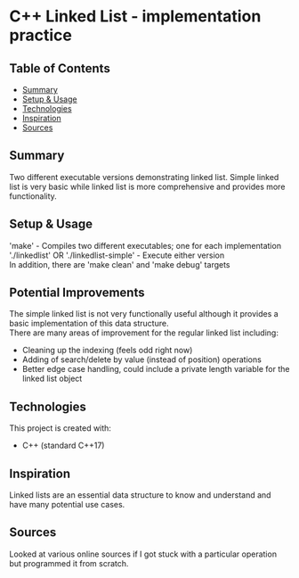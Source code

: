 # C++ Linked List - implementation practice

## Table of Contents
* [Summary](#summary)
* [Setup & Usage](#setup-&-usage)
* [Technologies](#technologies)
* [Inspiration](#inspiration)
* [Sources](#sources)

## Summary
Two different executable versions demonstrating linked list.  Simple linked list is very basic while
linked list is more comprehensive and provides more functionality.

## Setup & Usage
'make' - Compiles two different executables; one for each implementation\
'./linkedlist' OR './linkedlist-simple' - Execute either version\
In addition, there are 'make clean' and 'make debug' targets


## Potential Improvements
The simple linked list is not very functionally useful although it provides a basic implementation of this data structure.\
There are many areas of improvement for the regular linked list including:
* Cleaning up the indexing (feels odd right now)
* Adding of search/delete by value (instead of position) operations
* Better edge case handling, could include a private length variable for the linked list object

## Technologies
This project is created with:
* C++ (standard C++17)

## Inspiration
Linked lists are an essential data structure to know and understand and have many potential use cases.

## Sources
Looked at various online sources if I got stuck with a particular operation but programmed it from scratch.